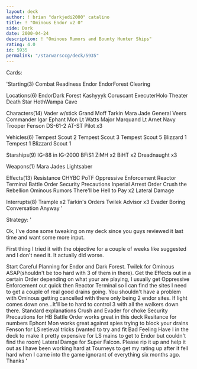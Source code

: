 ```yaml
---
layout: deck
author: ! brian "darkjedi2000" catalino
title: ! "Ominous Endor v2 0"
side: Dark
date: 2000-04-24
description: ! "Ominous Rumors and Bounty Hunter Ships"
rating: 4.0
id: 5935
permalink: "/starwarsccg/deck/5935"
---
```

Cards: 

'Starting(3)
Combat Readiness
Endor
EndorForest Clearing

Locations(6)
EndorDark Forest
Kashyyyk
Coruscant
ExecuterHolo Theater
Death Star
HothWampa Cave


Characters(14)
Vader w/stick
Grand Moff Tarkin
Mara Jade
General Veers
Commander Igar
Ephant Mon
Lt Watts
Major Marquand
Lt Arnet
Navy Trooper Fenson
DS-61-2
AT-ST Pilot x3

Vehicles(6)
Tempest Scout 2
Tempest Scout 3
Tempest Scout 5
Blizzard 1
Tempest 1
Blizzard Scout 1

Starships(9)
IG-88 in IG-2000
BFiS1
ZiMH x2
BiHT x2
Dreadnaught x3

Weapons(1)
Mara Jades Lightsaber

Effects(13)
Resistance
CHYBC
PoTF
Oppressive Enforcement
Reactor Terminal
Battle Order
Security Precautions
Inperial Arrest Order
Crush the Rebellion
Ominous Rumors
There'll be Hell to Pay x2
Lateral Damage

Interrupts(8)
Trample x2
Tarkin's Orders
Twilek Advisor x3
Evader
Boring Conversation Anyway
'

Strategy: '

Ok, I've done some tweaking on my deck since you guys reviewed it last time and want some more input.

First thing I tried it with the objective for a couple of weeks like suggested and I don't need it. It actually did worse.

Start Careful Planning for Endor and Dark Forest.
Twilek for Ominous ASAP(shouldn't be too hard with 3 of them in there). Get the Effects out in a certain Order depending on what your are playing, I usually get Oppressive Enforcement out quick then Reactor Terminal so I can find the sites I need to get a couple of real good drains going.
You shouldn't have a problem with Ominous getting cancelled with there only being 2 endor sites. If light comes down one...It'll be to hard to control 3 with all the walkers down there.
Standard explanations
Crush and Evader for choke
Security Precautions for HB
Battle Order works great in this deck
Resitance for numbers
Ephont Mon works great against spies trying to block your drains
Fenson for LS retieval tricks (wanted to try and fit Bad Feeling Have I in the deck to make it pretty expensive for LS mains to get to Endor but couldn't find the room)
Lateral Damge for Super Falcon.
Please rip it up and help it out as I have been working hard at Tourneys to get my rating up after it fell hard when I came into the game ignorant of everything six months ago.
Thanks '
